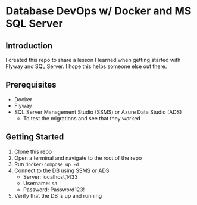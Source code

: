# Database DevOps w/ Docker and MS SQL Server

## Introduction

I created this repo to share a lesson I learned when getting started with Flyway and SQL Server. I hope this helps someone else out there.

## Prerequisites

-   Docker
-   Flyway
-   SQL Server Management Studio (SSMS) or Azure Data Studio (ADS)
    -   To test the migrations and see that they worked

## Getting Started

1. Clone this repo
2. Open a terminal and navigate to the root of the repo
3. Run `docker-compose up -d`
4. Connect to the DB using SSMS or ADS
    - Server: localhost,1433
    - Username: sa
    - Password: Password123!
5. Verify that the DB is up and running
